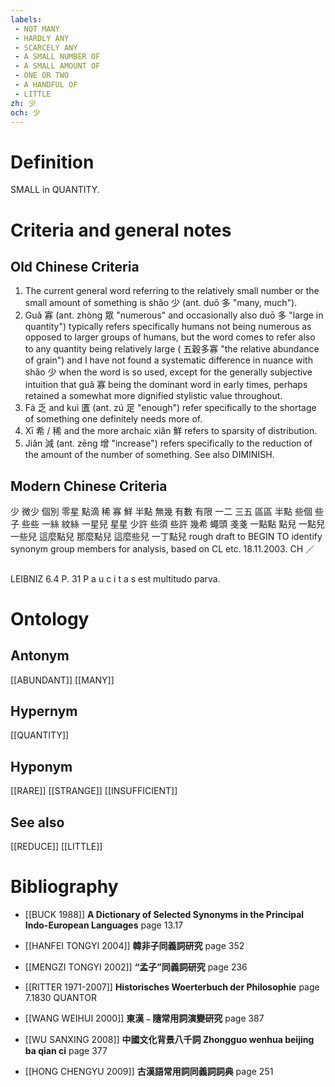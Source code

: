 ```yaml
---
labels: 
 - NOT MANY
 - HARDLY ANY
 - SCARCELY ANY
 - A SMALL NUMBER OF
 - A SMALL AMOUNT OF
 - ONE OR TWO
 - A HANDFUL OF
 - LITTLE
zh: 少
och: 少
---
```


# Definition
SMALL in QUANTITY.
# Criteria and general notes
## Old Chinese Criteria
1. The current general word referring to the relatively small number or the small amount of something is shǎo 少 (ant. duō 多 "many, much").
2. Guǎ 寡 (ant. zhòng 眾 "numerous" and occasionally also duō 多 "large in quantity") typically refers specifically humans not being numerous as opposed to larger groups of humans, but the word comes to refer also to any quantity being relatively large ( 五穀多寡 "the relative abundance of grain") and I have not found a systematic difference in nuance with shǎo 少 when the word is so used, except for the generally subjective intuition that guǎ 寡 being the dominant word in early times, perhaps retained a somewhat more dignified stylistic value throughout.
3. Fá 乏 and kuì 匱 (ant. zú 足 "enough") refer specifically to the shortage of something one definitely needs more of.
4. Xī 希 / 稀 and the more archaic xiǎn 鮮 refers to sparsity of distribution.
5. Jiǎn 減 (ant. zēng 增 "increase") refers specifically to the reduction of the amount of the number of something. See also DIMINISH.
## Modern Chinese Criteria
少
微少
個別
零星
點滴
稀
寡
鮮
半點
無幾
有數
有限
一二
三五
區區
半點
些個
些子
些些
一絲
紋絲
一星兒
星星
少許
些須
些許
幾希
蠅頭
戔戔
一點點
點兒
一點兒
一些兒
這麼點兒
那麼點兒
這麼些兒
一丁點兒
rough draft to BEGIN TO identify synonym group members for analysis, based on CL etc. 18.11.2003. CH ／
## 
LEIBNIZ 6.4 P. 31 P a u c i t a s est multitudo parva.
# Ontology

## Antonym
[[ABUNDANT]]
[[MANY]]
## Hypernym
[[QUANTITY]]
## Hyponym
[[RARE]]
[[STRANGE]]
[[INSUFFICIENT]]
## See also
[[REDUCE]]
[[LITTLE]]
# Bibliography
- [[BUCK 1988]]
**A Dictionary of Selected Synonyms in the Principal Indo-European Languages** page 13.17

- [[HANFEI TONGYI 2004]]
**韓非子同義詞研究** page 352

- [[MENGZI TONGYI 2002]]
**“孟子”同義詞研究** page 236

- [[RITTER 1971-2007]]
**Historisches Woerterbuch der Philosophie** page 7.1830
QUANTOR
- [[WANG WEIHUI 2000]]
**東漢﹣隨常用詞演變研究** page 387

- [[WU SANXING 2008]]
**中國文化背景八千詞 Zhongguo wenhua beijing ba qian ci** page 377

- [[HONG CHENGYU 2009]]
**古漢語常用詞同義詞詞典** page 251
